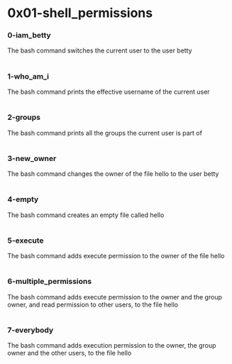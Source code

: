 # 0x01-shell_permissions
### 0-iam_betty
The bash command switches the current user to the user betty
#
### 1-who_am_i
The bash command prints the effective username of the current user
#
### 2-groups
The bash command prints all the groups the current user is part of
#
### 3-new_owner
The bash command changes the owner of the file hello to the user betty
#
### 4-empty
The bash command creates an empty file called hello
#
### 5-execute
The bash command adds execute permission to the owner of the file hello
#
### 6-multiple_permissions
The bash command adds execute permission to the owner and the group owner, and read permission to other users, to the file hello
#
### 7-everybody
The bash command adds execution permission to the owner, the group owner and the other users, to the file hello
#

